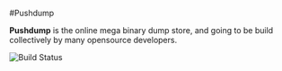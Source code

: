 #Pushdump

**Pushdump** is the online mega binary dump store, and going to be build collectively by many opensource developers.

![Build Status](http://a.dryicons.com/images/icon_sets/iconika_green_icons/png/128x128/recycle_bin.png)
